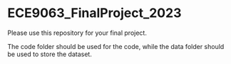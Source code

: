 # ECE9063_FinalProject_2023

Please use this repository for your final project. 

The code folder should be used for the code, while the data folder should be used to store the dataset. 
